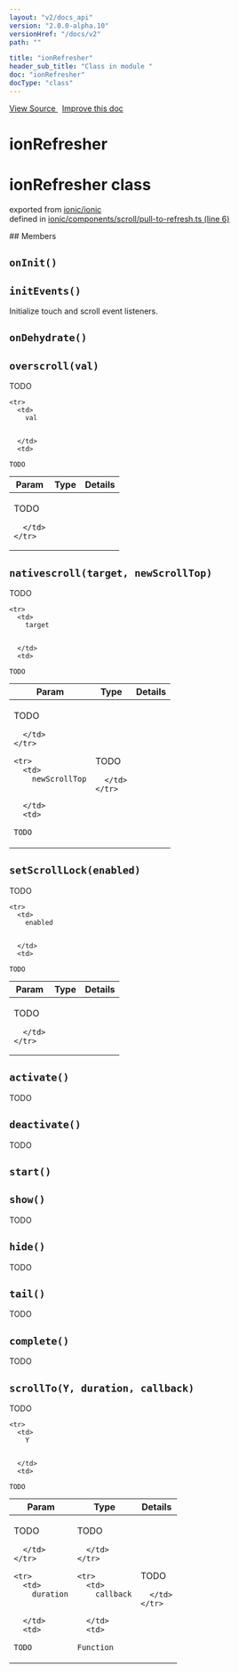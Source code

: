 ```yaml
---
layout: "v2/docs_api"
version: "2.0.0-alpha.10"
versionHref: "/docs/v2"
path: ""

title: "ionRefresher"
header_sub_title: "Class in module "
doc: "ionRefresher"
docType: "class"
---
```



<div class="improve-docs">
  <a href='http://github.com/driftyco/ionic/tree/master/#L'>
    View Source
  </a>
  &nbsp;
  <a href='http://github.com/driftyco/ionic/edit/master/#L'>
    Improve this doc
  </a>
</div>




<h1 class="api-title">

  ionRefresher



</h1>







<h1 class="class export">ionRefresher <span class="type">class</span></h1>
<p class="module">exported from <a href='undefined'>ionic/ionic</a><br/>
defined in <a href="https://github.com/driftyco/ionic2/tree/master/ionic/components/scroll/pull-to-refresh.ts#L6-L436">ionic/components/scroll/pull-to-refresh.ts (line 6)</a>
</p>
<p></p>
## Members

<div id="onInit"></div>
<h2>
  <code>onInit()</code>

</h2>












<div id="initEvents"></div>
<h2>
  <code>initEvents()</code>

</h2>

Initialize touch and scroll event listeners.











<div id="onDehydrate"></div>
<h2>
  <code>onDehydrate()</code>

</h2>












<div id="overscroll"></div>
<h2>
  <code>overscroll(val)</code>

</h2>

TODO



<table class="table" style="margin:0;">
  <thead>
    <tr>
      <th>Param</th>
      <th>Type</th>
      <th>Details</th>
    </tr>
  </thead>
  <tbody>
    
    <tr>
      <td>
        val
        
        
      </td>
      <td>
        
  <code>TODO</code>
      </td>
      <td>
        <p>TODO</p>

        
      </td>
    </tr>
    
  </tbody>
</table>









<div id="nativescroll"></div>
<h2>
  <code>nativescroll(target, newScrollTop)</code>

</h2>

TODO



<table class="table" style="margin:0;">
  <thead>
    <tr>
      <th>Param</th>
      <th>Type</th>
      <th>Details</th>
    </tr>
  </thead>
  <tbody>
    
    <tr>
      <td>
        target
        
        
      </td>
      <td>
        
  <code>TODO</code>
      </td>
      <td>
        <p>TODO</p>

        
      </td>
    </tr>
    
    <tr>
      <td>
        newScrollTop
        
        
      </td>
      <td>
        
  <code>TODO</code>
      </td>
      <td>
        <p>TODO</p>

        
      </td>
    </tr>
    
  </tbody>
</table>









<div id="setScrollLock"></div>
<h2>
  <code>setScrollLock(enabled)</code>

</h2>

TODO



<table class="table" style="margin:0;">
  <thead>
    <tr>
      <th>Param</th>
      <th>Type</th>
      <th>Details</th>
    </tr>
  </thead>
  <tbody>
    
    <tr>
      <td>
        enabled
        
        
      </td>
      <td>
        
  <code>TODO</code>
      </td>
      <td>
        <p>TODO</p>

        
      </td>
    </tr>
    
  </tbody>
</table>









<div id="activate"></div>
<h2>
  <code>activate()</code>

</h2>

TODO











<div id="deactivate"></div>
<h2>
  <code>deactivate()</code>

</h2>

TODO











<div id="start"></div>
<h2>
  <code>start()</code>

</h2>












<div id="show"></div>
<h2>
  <code>show()</code>

</h2>

TODO











<div id="hide"></div>
<h2>
  <code>hide()</code>

</h2>

TODO











<div id="tail"></div>
<h2>
  <code>tail()</code>

</h2>

TODO











<div id="complete"></div>
<h2>
  <code>complete()</code>

</h2>

TODO











<div id="scrollTo"></div>
<h2>
  <code>scrollTo(Y, duration, callback)</code>

</h2>

TODO



<table class="table" style="margin:0;">
  <thead>
    <tr>
      <th>Param</th>
      <th>Type</th>
      <th>Details</th>
    </tr>
  </thead>
  <tbody>
    
    <tr>
      <td>
        Y
        
        
      </td>
      <td>
        
  <code>TODO</code>
      </td>
      <td>
        <p>TODO</p>

        
      </td>
    </tr>
    
    <tr>
      <td>
        duration
        
        
      </td>
      <td>
        
  <code>TODO</code>
      </td>
      <td>
        <p>TODO</p>

        
      </td>
    </tr>
    
    <tr>
      <td>
        callback
        
        
      </td>
      <td>
        
  <code>Function</code>
      </td>
      <td>
        <p>TODO</p>

        
      </td>
    </tr>
    
  </tbody>
</table>









